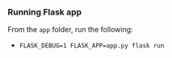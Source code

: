 ### Running Flask app
From the `app` folder, run the following:
* `FLASK_DEBUG=1 FLASK_APP=app.py flask run`
